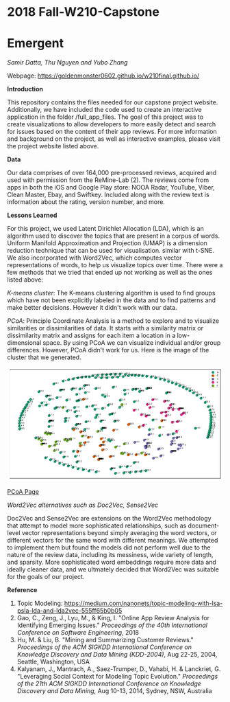 # 2018 Fall-W210-Capstone
# Emergent
*Samir Datta, Thu Nguyen and Yubo Zhang*


Webpage:  https://goldenmonster0602.github.io/w210final.github.io/

**Introduction**

This repository contains the files needed for our capstone project website. Additionally, we have included the code used to create an interactive application in the folder /full_app_files. The goal of this project was to create visualizations to allow developers to more easily detect and search for issues based on the content of their app reviews. For more information and background on the project, as well as interactive examples, please visit the project website listed above.

**Data**

Our data comprises of over 164,000 pre-processed reviews, acquired and used with permission from the ReMine-Lab (2). The reviews come from apps in both the iOS and Google Play store: NOOA Radar, YouTube, Viber, Clean Master, Ebay, and Swiftkey. Included along with the review text is information about the rating, version number, and more. 


**Lessons Learned**

For this project, we used Latent Dirichlet Allocation (LDA), which is an algorithm used to discover the topics that are present in a corpus of words. Uniform Manifold Approximation and Projection (UMAP) is a dimension reduction technique that can be used for visualisation. similar with t-SNE.  We also incorporated with Word2Vec, which computes vector representations of words, to help us visualize topics over time. There were a few methods that we tried that ended up not working as well as the ones listed above:


*K-means cluster*: The K-means clustering algorithm is used to find groups which have not been explicitly labeled in the data and to find patterns and make better decisions. However it didn't work with our data.

*PCoA*: Principle Coordinate Analysis is a method to explore and to visualize similarities or dissimilarities of data. It starts with a similarity matrix or dissimilarity matrix and assigns for each item a location in a low-dimensional space. By using PCoA we can visualize individual and/or group differences. However, PCoA didn't work for us. Here is the image of the cluster that we generated.

![alt text](https://github.com/samird121/w210-app-review-capstone/blob/master/new_scraped_reviews/pcoa.png)

[PCoA Page](https://github.com/samird121/w210-app-review-capstone/blob/master/new_scraped_reviews/YuboClusteringtesting.ipynb)

*Word2Vec alternatives such as Doc2Vec, Sense2Vec*

Doc2Vec and Sense2Vec are extensions on the Word2Vec methodology that attempt to model more sophisticated relationships, such as document-level vector representations beyond simply averaging the word vectors, or different vectors for the same word with different meanings. We attempted to implement them but found the models did not perform well due to the nature of the review data, including its messiness, wide variety of length, and sparsity. More sophisticated word embeddings require more data and ideally cleaner data, and we ultmately decided that Word2Vec was suitable for the goals of our project.



**Reference**
1. Topic Modeling: https://medium.com/nanonets/topic-modeling-with-lsa-psla-lda-and-lda2vec-555ff65b0b05
2. Gao, C., Zeng, J., Lyu, M., & King, I. "Online App Review Analysis for Identifying Emerging Issues." *Proceedings of the 40th International Conference on Software Engineering,* 2018
3. Hu, M. & Liu, B. "Mining and Summarizing Customer Reviews." *Proceedings of the ACM SIGKDD International Conference on Knowledge Discovery and Data Mining (KDD-2004)*, Aug 22-25, 2004, Seattle, Washington, USA
4. Kalyanam, J., Mantrach, A., Saez-Trumper, D., Vahabi, H. & Lanckriet, G. "Leveraging Social Context for Modeling Topic Evolution." *Proceedings of the 21th ACM SIGKDD International Conference on Knowledge Discovery and Data Mining,* Aug 10-13, 2014, Sydney, NSW, Australia
